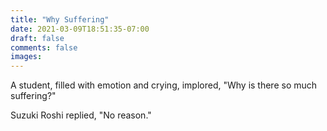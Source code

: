 ```yaml
---
title: "Why Suffering"
date: 2021-03-09T18:51:35-07:00
draft: false
comments: false
images:
---
```


A student, filled with emotion and crying, implored, "Why is there so much suffering?"
 
Suzuki Roshi replied, "No reason."
